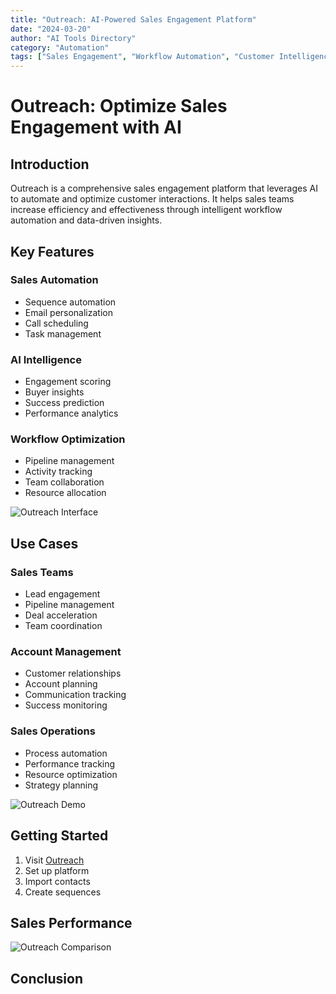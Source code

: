 ```yaml
---
title: "Outreach: AI-Powered Sales Engagement Platform"
date: "2024-03-20"
author: "AI Tools Directory"
category: "Automation"
tags: ["Sales Engagement", "Workflow Automation", "Customer Intelligence"]
---
```


# Outreach: Optimize Sales Engagement with AI

## Introduction

Outreach is a comprehensive sales engagement platform that leverages AI to automate and optimize customer interactions. It helps sales teams increase efficiency and effectiveness through intelligent workflow automation and data-driven insights.

## Key Features

### Sales Automation
- Sequence automation
- Email personalization
- Call scheduling
- Task management

### AI Intelligence
- Engagement scoring
- Buyer insights
- Success prediction
- Performance analytics

### Workflow Optimization
- Pipeline management
- Activity tracking
- Team collaboration
- Resource allocation

![Outreach Interface](/imgs/outreach/interface.jpg)

## Use Cases

### Sales Teams
- Lead engagement
- Pipeline management
- Deal acceleration
- Team coordination

### Account Management
- Customer relationships
- Account planning
- Communication tracking
- Success monitoring

### Sales Operations
- Process automation
- Performance tracking
- Resource optimization
- Strategy planning

![Outreach Demo](/imgs/outreach/demo.jpg)

## Getting Started

1. Visit [Outreach](https://outreach.io)
2. Set up platform
3. Import contacts
4. Create sequences

## Sales Performance

![Outreach Comparison](/imgs/outreach/comparison.jpg)

## Conclusion 